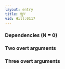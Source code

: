 ```yaml
---
layout: entry
title: ཁྲུལ་
vid: Hill:0117
---
```

### Dependencies (N = 0)


### Two overt arguments


### Three overt arguments
